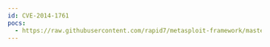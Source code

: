 ```yaml
---
id: CVE-2014-1761
pocs:
  - https://raw.githubusercontent.com/rapid7/metasploit-framework/master/modules/exploits/windows/fileformat/ms14_017_rtf.rb
---
```

